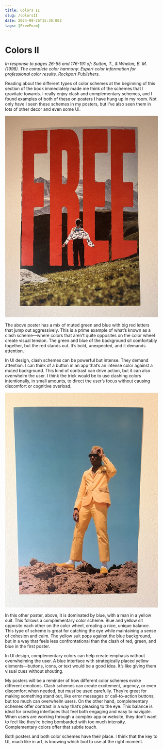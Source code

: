 ```yaml
---
title: Colors II
slug: /colorsII
date: 2024-09-26T15:30:00Z
tags: [FreeForm]
---
```


# Colors II
*In response to pages 26-55 and 176-191 of: Sutton, T., & Whelan, B. M. (1998). The complete color harmony: Expert color information for professional color results. Rockport Publishers.*

Reading about the different types of color schemes at the beginning of this section of the book immediately made 
me think of the schemes that I gravitate towards. I really enjoy clash and complementary schemes, and I found examples
of both of these on posters I have hung up in my room. Not only have I seen these schemes in my posters, but I've also 
seen them in lots of other decor and even some UI. 

![Error getting image](/img/freePoster.jpg)

The above poster has a mix of muted green and blue with big red letters that jump out aggressively. This is a prime example of what’s known as a clash scheme—where colors that aren't quite opposites on the color wheel create visual tension. The green and blue of the background sit comfortably together, but the red stands out. It’s bold, unexpected, and it demands attention.

In UI design, clash schemes can be powerful but intense. They demand attention. I can think of a button in an app that’s an intense color against a muted background. This kind of contrast can drive action, but it can also overwhelm the user. I think the trick would be to use clashing colors intentionally, in small amounts, to direct the user’s focus without causing discomfort or cognitive overload.

![Error getting image](/img/tylerPoster.jpg)

In this other poster, above, it is dominated by blue, with a man in a yellow suit. This follows a complementary color scheme. Blue and yellow sit opposite each other on the color wheel, creating a nice, unique balance. This type of scheme is great for catching the eye while maintaining a sense of cohesion and calm. The yellow suit pops against the blue background, but in a way that feels less confrontational than the clash of red, green, and blue in the first poster.

In UI design, complementary colors can help create emphasis without overwhelming the user. A blue interface with strategically placed yellow elements—buttons, icons, or text would be a good idea. It’s like giving them visual cues without shouting.

My posters will be a reminder of how different color schemes evoke different emotions. Clash schemes can create excitement, urgency, or even discomfort when needed, but must be used carefully. They’re great for making something stand out, like error messages or call-to-action buttons, but too much can overwhelm users. On the other hand, complementary schemes offer contrast in a way that’s pleasing to the eye. This balance is ideal for creating interfaces that feel both engaging and easy to navigate. When users are working through a complex app or website, they don’t want to feel like they’re being bombarded with too much intensity. Complementary colors offer that subtle touch.

Both posters and both color schemes have their place. I think that the key to UI, much like in art, is knowing which tool to use at the right moment.
